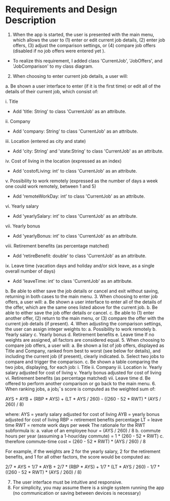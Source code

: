 # Requirements and Design Description

1.	When the app is started, the user is presented with the main menu, which allows the user to 
(1) enter or edit current job details, (2) enter job offers, (3) adjust the comparison settings, 
or (4) compare job offers (disabled if no job offers were entered yet ). 

- To realize this requirement, I added class 'CurrentJob', 'JobOffers', and 'JobComparison' to my class diagram. 

2.	When choosing to enter current job details, a user will:

a.	Be shown a user interface to enter (if it is the first time) or edit all of the details of their current job, which consist of:

i.	Title

- Add 'title: String' to class 'CurrentJob' as an attribute.

ii.	Company

- Add 'company: String' to class 'CurrentJob' as an attribute.

iii.	Location (entered as city and state)

- Add 'city: String' and 'state:String' to class 'CurrentJob' as an attribute.

iv.	Cost of living in the location (expressed as an index)

- Add 'costofLiving: int' to class 'CurrentJob' as an attribute.

v.	Possibility to work remotely (expressed as the number of days a week one could work remotely, between 1 and 5)

- Add 'remoteWorkDay: int' to class 'CurrentJob' as an attribute.

vi.	Yearly salary

- Add 'yearlySalary: int' to class 'CurrentJob' as an attribute.

vii.	Yearly bonus

- Add 'yearlyBonus: int' to class 'CurrentJob' as an attribute.

viii.	Retirement benefits (as percentage matched)

- Add 'retireBenefit: double' to class 'CurrentJob' as an attribute.

ix.	Leave time (vacation days and holiday and/or sick leave, as a single overall number of days)

- Add 'leaveTime: int' to class 'CurrentJob' as an attribute.

b.	Be able to either save the job details or cancel and exit without saving, returning in both cases to the main menu.
3.	When choosing to enter job offers, a user will:
a.	Be shown a user interface to enter all of the details of the offer, which are the same ones listed above for the current job.
b.	Be able to either save the job offer details or cancel.
c.	Be able to (1) enter another offer, (2) return to the main menu, or (3) compare the offer with the current job details (if present).
4.	When adjusting the comparison settings, the user can assign integer weights to:
a.	Possibility to work remotely
b.	Yearly salary
c.	Yearly bonus
d.	Retirement benefits
e.	Leave time
If no weights are assigned, all factors are considered equal.
5.	When choosing to compare job offers, a user will:
a.	Be shown a list of job offers, displayed as Title and Company, ranked from best to worst (see below for details), and including the current job (if present), clearly indicated.
b.	Select two jobs to compare and trigger the comparison.
c.	Be shown a table comparing the two jobs, displaying, for each job:
i.	Title
ii.	Company
iii.	Location
iv.	Yearly salary adjusted for cost of living
v.	Yearly bonus adjusted for cost of living
vi.	Retirement benefits (as percentage matched)
vii.	Leave time
d.	Be offered to perform another comparison or go back to the main menu.
6.	When ranking jobs, a job¡¯s score is computed as the weighted sum of:

AYS + AYB + (RBP * AYS) + (LT * AYS / 260) - ((260 - 52 * RWT) * (AYS / 260) / 8)

where:
AYS = yearly salary adjusted for cost of living
AYB = yearly bonus adjusted for cost of living
RBP = retirement benefits percentage
LT = leave time
RWT = remote work days per week
The rationale for the RWT subformula is:
a.	value of an employee hour = (AYS / 260) / 8
b.	commute hours per year (assuming a 1-hour/day commute) =
1 * (260 - 52 * RWT)
c.	therefore commute-time cost = (260 - 52 * RWT) * (AYS / 260) / 8

For example, if the weights are 2 for the yearly salary, 2 for the retirement benefits, and 1 for all other factors, the score would be computed as:

2/7 * AYS + 1/7 * AYB + 2/7 * (RBP * AYS) + 1/7 * (LT * AYS / 260) - 1/7 * ((260 - 52 * RWT) * (AYS / 260) / 8)

7.	The user interface must be intuitive and responsive.
8.	For simplicity, you may assume there is a single system running the app (no communication or saving between devices is necessary)
